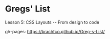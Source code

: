# Gregs' List

Lesson 5: CSS Layouts -- From design to code

gh-pages:  https://brachtco.github.io/Greg-s-List/

